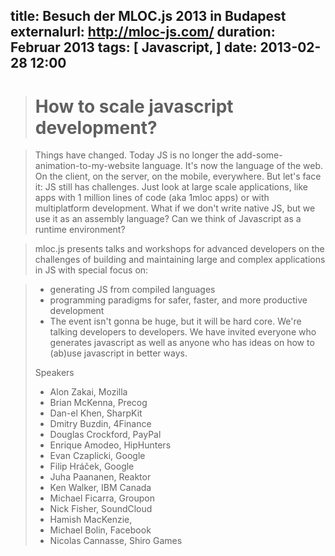 title: Besuch der MLOC.js 2013 in Budapest
externalurl: http://mloc-js.com/
duration: Februar 2013
tags: [ Javascript, ]
date: 2013-02-28 12:00
---
> # How to scale javascript development?

> Things have changed. Today JS is no longer the add-some-animation-to-my-website language. It's now the language of the web. On the client, on the server, on the mobile, everywhere. But let's face it: JS still has challenges. Just look at large scale applications, like apps with 1 million lines of code (aka 1mloc apps) or with multiplatform development. What if we don't write native JS, but we use it as an assembly language? Can we think of Javascript as a runtime environment?

> mloc.js presents talks and workshops for advanced developers on the challenges of building and maintaining large and complex applications in JS with special focus on:

> * generating JS from compiled languages
> * programming paradigms for safer, faster, and more productive development
> * The event isn't gonna be huge, but it will be hard core. We're talking developers to developers. We have invited everyone who generates javascript as well as anyone who has ideas on how to (ab)use javascript in better ways.
>
> Speakers
>
> * Alon Zakai, Mozilla
> * Brian McKenna, Precog
> * Dan-el Khen, SharpKit
> * Dmitry Buzdin, 4Finance
> * Douglas Crockford, PayPal
> * Enrique Amodeo, HipHunters
> * Evan Czaplicki, Google
> * Filip Hráček, Google
> * Juha Paananen, Reaktor
> * Ken Walker, IBM Canada
> * Michael Ficarra, Groupon
> * Nick Fisher, SoundCloud
> * Hamish MacKenzie,
> * Michael Bolin, Facebook
> * Nicolas Cannasse, Shiro Games
